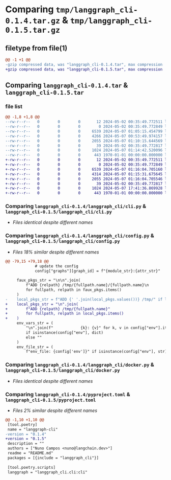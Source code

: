 # Comparing `tmp/langgraph_cli-0.1.4.tar.gz` & `tmp/langgraph_cli-0.1.5.tar.gz`

## filetype from file(1)

```diff
@@ -1 +1 @@
-gzip compressed data, was "langgraph_cli-0.1.4.tar", max compression
+gzip compressed data, was "langgraph_cli-0.1.5.tar", max compression
```

## Comparing `langgraph_cli-0.1.4.tar` & `langgraph_cli-0.1.5.tar`

### file list

```diff
@@ -1,8 +1,8 @@
--rw-r--r--   0        0        0       12 2024-05-02 00:35:49.772511 langgraph_cli-0.1.4/README.md
--rw-r--r--   0        0        0        0 2024-05-02 00:35:49.772849 langgraph_cli-0.1.4/langgraph_cli/__init__.py
--rw-r--r--   0        0        0     6539 2024-05-07 01:05:15.454799 langgraph_cli-0.1.4/langgraph_cli/cli.py
--rw-r--r--   0        0        0     4266 2024-05-07 00:53:49.974157 langgraph_cli-0.1.4/langgraph_cli/config.py
--rw-r--r--   0        0        0     2055 2024-05-07 01:10:15.644569 langgraph_cli-0.1.4/langgraph_cli/docker.py
--rw-r--r--   0        0        0       39 2024-05-02 00:35:49.772817 langgraph_cli-0.1.4/langgraph_cli/initdb/init.sql
--rw-r--r--   0        0        0     1024 2024-05-07 01:14:42.520096 langgraph_cli-0.1.4/pyproject.toml
--rw-r--r--   0        0        0      443 1970-01-01 00:00:00.000000 langgraph_cli-0.1.4/PKG-INFO
+-rw-r--r--   0        0        0       12 2024-05-02 00:35:49.772511 langgraph_cli-0.1.5/README.md
+-rw-r--r--   0        0        0        0 2024-05-02 00:35:49.772849 langgraph_cli-0.1.5/langgraph_cli/__init__.py
+-rw-r--r--   0        0        0     6539 2024-05-07 01:16:04.705160 langgraph_cli-0.1.5/langgraph_cli/cli.py
+-rw-r--r--   0        0        0     4314 2024-05-07 01:15:31.675645 langgraph_cli-0.1.5/langgraph_cli/config.py
+-rw-r--r--   0        0        0     2055 2024-05-07 01:16:04.705546 langgraph_cli-0.1.5/langgraph_cli/docker.py
+-rw-r--r--   0        0        0       39 2024-05-02 00:35:49.772817 langgraph_cli-0.1.5/langgraph_cli/initdb/init.sql
+-rw-r--r--   0        0        0     1024 2024-05-07 17:41:36.869928 langgraph_cli-0.1.5/pyproject.toml
+-rw-r--r--   0        0        0      443 1970-01-01 00:00:00.000000 langgraph_cli-0.1.5/PKG-INFO
```

### Comparing `langgraph_cli-0.1.4/langgraph_cli/cli.py` & `langgraph_cli-0.1.5/langgraph_cli/cli.py`

 * *Files identical despite different names*

### Comparing `langgraph_cli-0.1.4/langgraph_cli/config.py` & `langgraph_cli-0.1.5/langgraph_cli/config.py`

 * *Files 18% similar despite different names*

```diff
@@ -79,15 +79,18 @@
             # update the config
             config["graphs"][graph_id] = f"{module_str}:{attr_str}"
 
     faux_pkgs_str = "\n\n".join(
         f"ADD {relpath} /tmp/{fullpath.name}/{fullpath.name}\n                RUN touch /tmp/{fullpath.name}/pyproject.toml"
         for fullpath, relpath in faux_pkgs.items()
     )
-    local_pkgs_str = f"ADD {' '.join(local_pkgs.values())} /tmp/" if local_pkgs else ""
+    local_pkgs_str = "\n".join(
+        f"ADD {relpath} /tmp/{fullpath.name}"
+        for fullpath, relpath in local_pkgs.items()
+    )
     env_vars_str = (
         "\n".join(f"            {k}: {v}" for k, v in config["env"].items())
         if isinstance(config["env"], dict)
         else ""
     )
     env_file_str = (
         f"env_file: {config['env']}" if isinstance(config["env"], str) else ""
```

### Comparing `langgraph_cli-0.1.4/langgraph_cli/docker.py` & `langgraph_cli-0.1.5/langgraph_cli/docker.py`

 * *Files identical despite different names*

### Comparing `langgraph_cli-0.1.4/pyproject.toml` & `langgraph_cli-0.1.5/pyproject.toml`

 * *Files 2% similar despite different names*

```diff
@@ -1,10 +1,10 @@
 [tool.poetry]
 name = "langgraph-cli"
-version = "0.1.4"
+version = "0.1.5"
 description = ""
 authors = ["Nuno Campos <nuno@langchain.dev>"]
 readme = "README.md"
 packages = [{include = "langgraph_cli"}]
 
 [tool.poetry.scripts]
 langgraph = "langgraph_cli.cli:cli"
```

